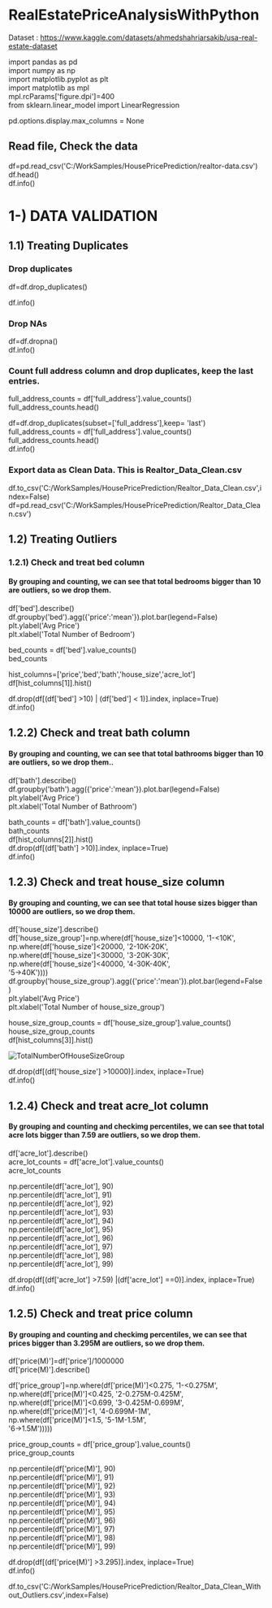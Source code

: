 # RealEstatePriceAnalysisWithPython
Dataset : https://www.kaggle.com/datasets/ahmedshahriarsakib/usa-real-estate-dataset <br>

import pandas as pd <br>
import numpy as np <br>
import matplotlib.pyplot as plt <br>
import matplotlib as mpl <br>
mpl.rcParams['figure.dpi']=400 <br> 
from sklearn.linear_model import LinearRegression <br>

pd.options.display.max_columns = None <br>

## Read file, Check the data
df=pd.read_csv('C:/WorkSamples/HousePricePrediction/realtor-data.csv') <br>
df.head() <br>
df.info() <br>

# 1-) DATA VALIDATION  <br>
## 1.1) Treating Duplicates
### Drop duplicates
df=df.drop_duplicates() <br>

df.info() <br>

### Drop NAs
df=df.dropna() <br>
df.info() <br>

### Count full address column and drop duplicates, keep the last entries.
full_address_counts = df['full_address'].value_counts() <br>
full_address_counts.head()

df=df.drop_duplicates(subset=['full_address'],keep= 'last') <br>
full_address_counts = df['full_address'].value_counts() <br>
full_address_counts.head() <br>
df.info() <br>

### Export data as Clean Data. This is Realtor_Data_Clean.csv
df.to_csv('C:/WorkSamples/HousePricePrediction/Realtor_Data_Clean.csv',index=False) <br>
df=pd.read_csv('C:/WorkSamples/HousePricePrediction/Realtor_Data_Clean.csv') <br>

## 1.2) Treating Outliers
### 1.2.1) Check and treat bed column
#### By grouping and counting, we can see that total bedrooms bigger than 10 are outliers, so we drop them.
df['bed'].describe() <br>
df.groupby('bed').agg({'price':'mean'}).plot.bar(legend=False) <br>
plt.ylabel('Avg Price') <br>
plt.xlabel('Total Number of Bedroom') <br>

bed_counts = df['bed'].value_counts() <br>
bed_counts <br>

hist_columns=['price','bed','bath','house_size','acre_lot'] <br>
df[hist_columns[1]].hist() <br>
 
df.drop(df[(df['bed'] >10) | (df['bed'] < 1)].index, inplace=True) <br>
df.info() <br>

## 1.2.2) Check and treat bath column
#### By grouping and counting, we can see that total bathrooms bigger than 10 are outliers, so we drop them..
df['bath'].describe() <br>
df.groupby('bath').agg({'price':'mean'}).plot.bar(legend=False) <br>
plt.ylabel('Avg Price') <br>
plt.xlabel('Total Number of Bathroom') <br>

bath_counts = df['bath'].value_counts() <br>
bath_counts <br>
df[hist_columns[2]].hist() <br>
df.drop(df[(df['bath'] >10)].index, inplace=True) <br>
df.info() <br>


## 1.2.3) Check and treat house_size column
#### By grouping and counting, we can see that total house sizes bigger than 10000 are outliers, so we drop them.
df['house_size'].describe() <br>
df['house_size_group']=np.where(df['house_size']<10000, '1-<10K', <br>
                       np.where(df['house_size']<20000, '2-10K-20K', <br>
                       np.where(df['house_size']<30000, '3-20K-30K', <br>
                       np.where(df['house_size']<40000, '4-30K-40K', <br>
                       '5->40K')))) <br>
df.groupby('house_size_group').agg({'price':'mean'}).plot.bar(legend=False) <br>
plt.ylabel('Avg Price') <br>
plt.xlabel('Total Number of house_size_group') <br>

house_size_group_counts = df['house_size_group'].value_counts() <br>
house_size_group_counts <br> 
df[hist_columns[3]].hist() <br>

![TotalNumberOfHouseSizeGroup](https://user-images.githubusercontent.com/114496063/208690428-c73d6418-23ef-43f7-a434-a9f53770e88d.png)

df.drop(df[(df['house_size'] >10000)].index, inplace=True) <br>
df.info() <br>

## 1.2.4) Check and treat acre_lot column
#### By grouping and counting and checkimg percentiles, we can see that total acre lots bigger than 7.59 are outliers, so we drop them.
df['acre_lot'].describe() <br>
acre_lot_counts = df['acre_lot'].value_counts() <br>
acre_lot_counts <br>

np.percentile(df['acre_lot'], 90) <br>
np.percentile(df['acre_lot'], 91) <br>
np.percentile(df['acre_lot'], 92) <br>
np.percentile(df['acre_lot'], 93) <br>
np.percentile(df['acre_lot'], 94) <br>
np.percentile(df['acre_lot'], 95) <br>
np.percentile(df['acre_lot'], 96) <br>
np.percentile(df['acre_lot'], 97) <br>
np.percentile(df['acre_lot'], 98) <br>
np.percentile(df['acre_lot'], 99) <br>


df.drop(df[(df['acre_lot'] >7.59) |(df['acre_lot'] ==0)].index, inplace=True) <br>
df.info() <br>

## 1.2.5) Check and treat price column
#### By grouping and counting and checkimg percentiles, we can see that prices bigger than 3.295M are outliers, so we drop them.

df['price(M)']=df['price']/1000000 <br>
df['price(M)'].describe() <br>


df['price_group']=np.where(df['price(M)']<0.275, '1-<0.275M', <br>
                       np.where(df['price(M)']<0.425, '2-0.275M-0.425M', <br>
                       np.where(df['price(M)']<0.699, '3-0.425M-0.699M', <br>
                       np.where(df['price(M)']<1, '4-0.699M-1M', <br>
                       np.where(df['price(M)']<1.5, '5-1M-1.5M',      
                       '6->1.5M'))))) <br>

price_group_counts = df['price_group'].value_counts() <br>
price_group_counts <br>

np.percentile(df['price(M)'], 90) <br>
np.percentile(df['price(M)'], 91) <br>
np.percentile(df['price(M)'], 92) <br>
np.percentile(df['price(M)'], 93) <br>
np.percentile(df['price(M)'], 94) <br>
np.percentile(df['price(M)'], 95) <br>
np.percentile(df['price(M)'], 96) <br>
np.percentile(df['price(M)'], 97) <br>
np.percentile(df['price(M)'], 98) <br>
np.percentile(df['price(M)'], 99) <br>


df.drop(df[(df['price(M)'] >3.295)].index, inplace=True) <br>
df.info() <br>

df.to_csv('C:/WorkSamples/HousePricePrediction/Realtor_Data_Clean_Without_Outliers.csv',index=False) <br>
